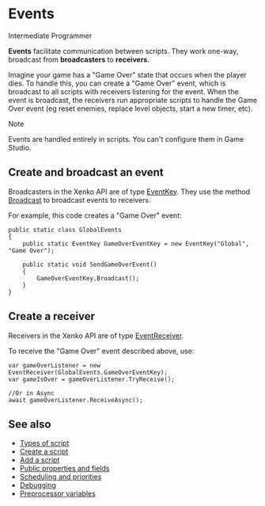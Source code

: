 # Events

<span class="label label-doc-level">Intermediate</span>
<span class="label label-doc-audience">Programmer</span>

**Events** facilitate communication between scripts. They work one-way, broadcast from **broadcasters** to **receivers**.

Imagine your game has a "Game Over" state that occurs when the player dies. To handle this, you can create a "Game Over" event, which is broadcast to all scripts with receivers listening for the event. When the event is broadcast, the receivers run appropriate scripts to handle the Game Over event (eg reset enemies, replace level objects, start a new timer, etc).

>[!Note]
>Events are handled entirely in scripts. You can't configure them in Game Studio.

## Create and broadcast an event

Broadcasters in the Xenko API are of type [EventKey](xref:SiliconStudio.Xenko.Engine.Events.EventKey). They use the method [Broadcast](xref:SiliconStudio.Xenko.Engine.Events.EventKey#SiliconStudio_Xenko_Engine_Events_EventKey_Broadcast) to broadcast events to receivers.

For example, this code creates a "Game Over" event:

```
public static class GlobalEvents
{
    public static EventKey GameOverEventKey = new EventKey("Global", "Game Over");

    public static void SendGameOverEvent()
    {
        GameOverEventKey.Broadcast();
    }
}
```

## Create a receiver

Receivers in the Xenko API are of type [EventReceiver](xref:SiliconStudio.Xenko.Engine.Events.EventReceiver).

To receive the "Game Over" event described above, use:

```
var gameOverListener = new EventReceiver(GlobalEvents.GameOverEventKey);
var gameIsOver = gameOverListener.TryReceive();

//Or in Async
await gameOverListener.ReceiveAsync();
```

## See also

* [Types of script](types-of-script.md)
* [Create a script](create-a-script.md)
* [Add a script](add-a-script.md)
* [Public properties and fields](public-properties-and-fields.md)
* [Scheduling and priorities](scheduling-and-priorities.md)
* [Debugging](debugging.md)
* [Preprocessor variables](preprocessor-variables.md)
